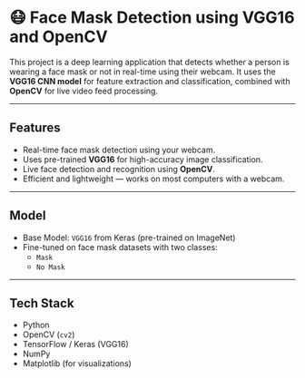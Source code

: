 # 😷 Face Mask Detection using VGG16 and OpenCV

This project is a deep learning application that detects whether a person is wearing a face mask or not in real-time using their webcam. It uses the **VGG16 CNN model** for feature extraction and classification, combined with **OpenCV** for live video feed processing.

---

## Features
- Real-time face mask detection using your webcam.
- Uses pre-trained **VGG16** for high-accuracy image classification.
- Live face detection and recognition using **OpenCV**.
- Efficient and lightweight — works on most computers with a webcam.

---

## Model
- Base Model: `VGG16` from Keras (pre-trained on ImageNet)
- Fine-tuned on face mask datasets with two classes:
  - `Mask`
  - `No Mask`

---

## Tech Stack
- Python
- OpenCV (`cv2`)
- TensorFlow / Keras (VGG16)
- NumPy
- Matplotlib (for visualizations)
